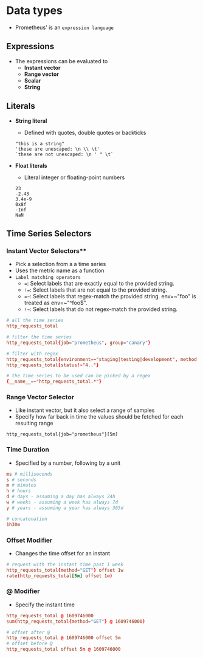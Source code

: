 # Data types

- Prometheus' is an `expression language`

## Expressions

- The expressions can be evaluated to
  - **Instant vector**
  - **Range vector**
  - **Scalar**
  - **String**

## Literals

- **String literal**

  - Defined with quotes, double quotes or backticks

  ```shell
  "this is a string"
  'these are unescaped: \n \\ \t'
  `these are not unescaped: \n ' " \t`
  ```

- **Float literals**

  - Literal integer or floating-point numbers

  ```shell
  23
  -2.43
  3.4e-9
  0x8f
  -Inf
  NaN
  ```

## Time Series Selectors

### Instant Vector Selectors**

- Pick a selection from a a time series
- Uses the metric name as a function
- `Label matching operators`
  - `=`: Select labels that are exactly equal to the provided string.
  - `!=`: Select labels that are not equal to the provided string.
  - `=~`: Select labels that regex-match the provided string. env=~"foo" is treated as env=~"^foo$".
  - `!~`: Select labels that do not regex-match the provided string.

```conf
# all the time series
http_requests_total

# filter the time series
http_requests_total{job="prometheus", group="canary"}

# filter with regex
http_requests_total{environment=~"staging|testing|development", method!="GET"}
http_requests_total{status!~"4.."}

# the time series to be used can be picked by a regex
{__name__=~"http_requests_total.*"}
```

### Range Vector Selector

- Like instant vector, but it also select a range of samples
- Specify how far back in time the values should be fetched for each resulting range

```shell
http_requests_total{job="prometheus"}[5m]
```

### Time Duration

- Specified by a number, following by a unit

```conf
ms # milliseconds
s # seconds
m # minutes
h # hours
d # days - assuming a day has always 24h
w # weeks - assuming a week has always 7d
y # years - assuming a year has always 365d

# concatenation
1h30m
```

### Offset Modifier

- Changes the time offset for an instant

```conf
# request with the instant time past 1 week
http_requests_total{method="GET"} offset 1w
rate(http_requests_total[5m] offset 1w)
```

### @ Modifier

- Specify the instant time

```conf
http_requests_total @ 1609746000
sum(http_requests_total{method="GET"} @ 1609746000)

# offset after @
http_requests_total @ 1609746000 offset 5m
# offset before @
http_requests_total offset 5m @ 1609746000
```
